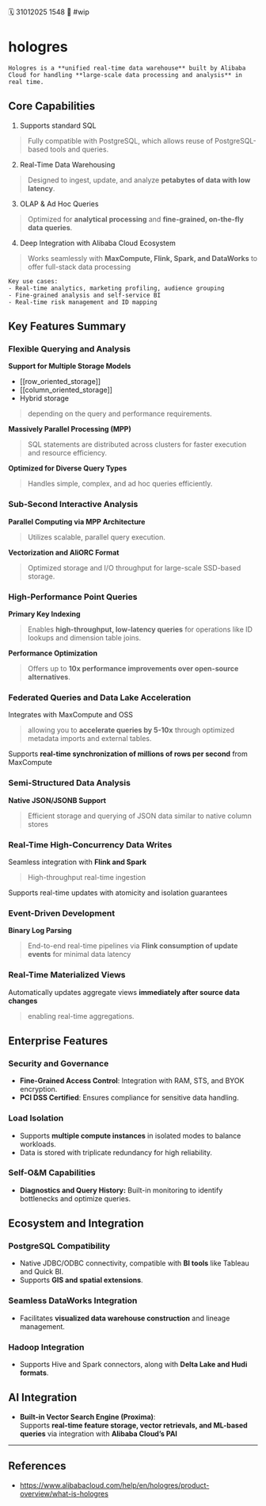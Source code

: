 🗓️ 31012025 1548
📎 #wip 

# hologres

```ad-abstract
Hologres is a **unified real-time data warehouse** built by Alibaba Cloud for handling **large-scale data processing and analysis** in real time.

```

## Core Capabilities
1. Supports standard SQL
> Fully compatible with PostgreSQL, which allows reuse of PostgreSQL-based tools and queries.

2. Real-Time Data Warehousing
> Designed to ingest, update, and analyze **petabytes of data with low latency**.

3.  OLAP & Ad Hoc Queries
> Optimized for **analytical processing** and **fine-grained, on-the-fly data queries**.

4. Deep Integration with Alibaba Cloud Ecosystem
> Works seamlessly with **MaxCompute, Flink, Spark, and DataWorks** to offer full-stack data processing


```ad-note
Key use cases:
- Real-time analytics, marketing profiling, audience grouping
- Fine-grained analysis and self-service BI
- Real-time risk management and ID mapping
```

## Key Features Summary

### Flexible Querying and Analysis
**Support for Multiple Storage Models**
- [[row_oriented_storage]]
- [[column_oriented_storage]]
- Hybrid storage
> depending on the query and performance requirements.

**Massively Parallel Processing (MPP)**
> SQL statements are distributed across clusters for faster execution and resource efficiency.

**Optimized for Diverse Query Types**
> Handles simple, complex, and ad hoc queries efficiently.

### Sub-Second Interactive Analysis
**Parallel Computing via MPP Architecture**
> Utilizes scalable, parallel query execution.

**Vectorization and AliORC Format**
> Optimized storage and I/O throughput for large-scale SSD-based storage.

### High-Performance Point Queries
**Primary Key Indexing**
> Enables **high-throughput, low-latency queries** for operations like ID lookups and dimension table joins.

**Performance Optimization**
> Offers up to **10x performance improvements over open-source alternatives**.

### Federated Queries and Data Lake Acceleration
Integrates with MaxCompute and OSS
> allowing you to **accelerate queries by 5-10x** through optimized metadata imports and external tables.

Supports **real-time synchronization of millions of rows per second** from MaxCompute

### Semi-Structured Data Analysis
**Native JSON/JSONB Support**
> Efficient storage and querying of JSON data similar to native column stores

### Real-Time High-Concurrency Data Writes
Seamless integration with **Flink and Spark**
> High-throughput real-time ingestion

Supports real-time updates with atomicity and isolation guarantees

### Event-Driven Development
**Binary Log Parsing**
> End-to-end real-time pipelines via **Flink consumption of update events** for minimal data latency

### Real-Time Materialized Views
Automatically updates aggregate views **immediately after source data changes** 
> enabling real-time aggregations.

## Enterprise Features

### Security and Governance
- **Fine-Grained Access Control**: Integration with RAM, STS, and BYOK encryption.
- **PCI DSS Certified**: Ensures compliance for sensitive data handling.

### Load Isolation
- Supports **multiple compute instances** in isolated modes to balance workloads.
- Data is stored with triplicate redundancy for high reliability.

### Self-O&M Capabilities
- **Diagnostics and Query History:** Built-in monitoring to identify bottlenecks and optimize queries.

## Ecosystem and Integration

### PostgreSQL Compatibility

- Native JDBC/ODBC connectivity, compatible with **BI tools** like Tableau and Quick BI.
- Supports **GIS and spatial extensions**.

### Seamless DataWorks Integration
- Facilitates **visualized data warehouse construction** and lineage management.

### Hadoop Integration

- Supports Hive and Spark connectors, along with **Delta Lake and Hudi formats**.

## AI Integration

- **Built-in Vector Search Engine (Proxima)**:  
    Supports **real-time feature storage, vector retrievals, and ML-based queries** via integration with **Alibaba Cloud’s PAI**

---
## References
- https://www.alibabacloud.com/help/en/hologres/product-overview/what-is-hologres